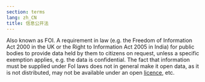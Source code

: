 ```yaml
---
section: terms
lang: zh_CN
title: 信息公开法
---
```


Also known as FOI. A requirement in law (e.g. the Freedom of Information Act 2000 in the UK or the Right to Information Act 2005 in India) for public bodies to provide data held by them to citizens on request, unless a specific exemption applies, e.g. the data is confidential. The fact that information must be supplied under FoI laws does not in general make it open data, as it is not distributed, may not be available under an open [licence](/glossary/en/terms/licence/), etc.